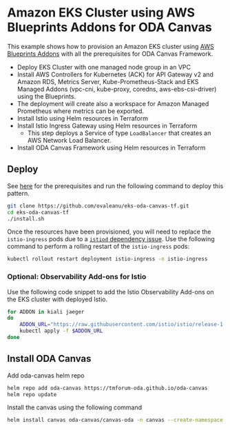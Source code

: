 # Amazon EKS Cluster using AWS Blueprints Addons for ODA Canvas

This example shows how to provision an Amazon EKS cluster using [AWS Blueprints Addons](https://aws-ia.github.io/terraform-aws-eks-blueprints-addons/main/) with all the prerequisites for ODA Canvas Framework.

* Deploy EKS Cluster with one managed node group in an VPC
* Install AWS Controllers for Kubernetes (ACK) for API Gateway v2 and Amazon RDS, Metrics Server, Kube-Prometheus-Stack and EKS Managed Addons (vpc-cni, kube-proxy, coredns, aws-ebs-csi-driver) using the Blueprints. 
* The deployment will create also a workspace for Amazon Managed Prometheus where metrics can be exported.
* Install Istio using Helm resources in Terraform
* Install Istio Ingress Gateway using Helm resources in Terraform
  * This step deploys a Service of type `LoadBalancer` that creates an AWS Network Load Balancer.
* Install ODA Canvas Framework using Helm resources in Terraform

## Deploy

See [here](https://aws-ia.github.io/terraform-aws-eks-blueprints/getting-started/#prerequisites) for the prerequisites and run the following command to deploy this pattern.

```sh
git clone https://github.com/ovaleanu/eks-oda-canvas-tf.git
cd eks-oda-canvas-tf
./install.sh
```

Once the resources have been provisioned, you will need to replace the `istio-ingress` pods due to a [`istiod` dependency issue](https://github.com/istio/istio/issues/35789). Use the following command to perform a rolling restart of the `istio-ingress` pods:

```sh
kubectl rollout restart deployment istio-ingress -n istio-ingress
```

### Optional: Observability Add-ons for Istio

Use the following code snippet to add the Istio Observability Add-ons on the EKS cluster with deployed Istio.

```sh
for ADDON in kiali jaeger
do
    ADDON_URL="https://raw.githubusercontent.com/istio/istio/release-1.20/samples/addons/$ADDON.yaml"
    kubectl apply -f $ADDON_URL
done
```

## Install ODA Canvas

Add oda-canvas helm repo

```sh
helm repo add oda-canvas https://tmforum-oda.github.io/oda-canvas
helm repo update
```

Install the canvas using the following command

```sh
helm install canvas oda-canvas/canvas-oda -n canvas --create-namespace
```

